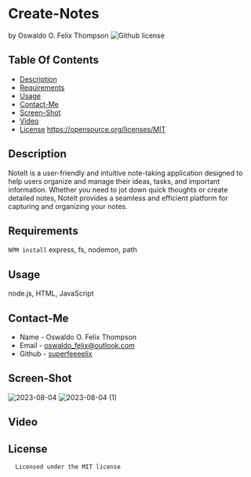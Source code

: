 # Create-Notes
  by Oswaldo O. Felix Thompson
  ![Github license](https://img.shields.io/badge/license-MIT-blue.svg)
  ## Table Of Contents
  * [Description](#description)
  * [Requirements](#requirements)
  * [Usage](#usage)
  * [Contact-Me](#contact-me)
  * [Screen-Shot](#screen-shot)
  * [Video](#video)
  * [License](#license)
  https://opensource.org/licenses/MIT
  ## Description
  NoteIt is a user-friendly and intuitive note-taking application designed to help users organize and manage their ideas, tasks, and important information. Whether you need to jot down quick thoughts or create detailed notes, NoteIt provides a seamless and efficient platform for capturing and organizing your notes.
  ## Requirements
  `NPM install`
  express, fs, nodemon, path
  ## Usage
  node.js, HTML, JavaScript
  ## Contact-Me
  * Name - Oswaldo O. Felix Thompson
  * Email - [oswaldo_felix@outlook.com](malito:oswaldo_felix@outlook.com)
  * Github - [superfeeeelix](https://github.com/superfeeeelix/)
  ## Screen-Shot
  ![2023-08-04](https://github.com/SuperFeeeelix/create_notes/assets/127154412/abb17536-ba08-4727-984f-b2d848811a9a)
![2023-08-04 (1)](https://github.com/SuperFeeeelix/create_notes/assets/127154412/4a86866c-c243-411c-b5b1-0b3da06afbbf)

  ## Video
  
 
  ## License
      
      Licensed under the MIT license
